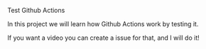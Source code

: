 Test Github Actions

In this project we will learn how Github Actions work by testing it.

If you want a video you can create a issue for that, and I will do it!
